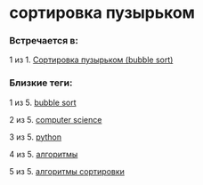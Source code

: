 # сортировка пузырьком

### Встречается в:

1 из 1. [Сортировка пузырьком (bubble sort)](../Computer%20science/Сортировка%20пузырьком.md)


### Близкие теги:

1 из 5. [bubble sort](../__tags/bubble_sort.md)

2 из 5. [computer science](../__tags/computer_science.md)

3 из 5. [python](../__tags/python.md)

4 из 5. [алгоритмы](../__tags/algoritmy.md)

5 из 5. [алгоритмы сортировки](../__tags/algoritmy_sortirovki.md)

